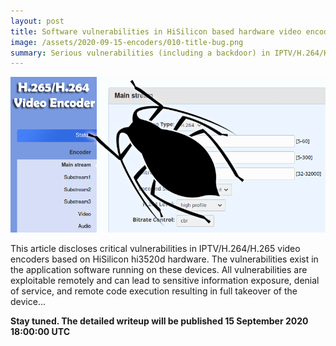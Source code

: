 ```yaml
---
layout: post
title: Software vulnerabilities in HiSilicon based hardware video encoders
image: /assets/2020-09-15-encoders/010-title-bug.png
summary: Serious vulnerabilities (including a backdoor) in IPTV/H.264/H.265 video encoders based on HiSilicon hi3520d hardware.
---
```


![bug](/assets/2020-09-15-encoders/010-title-bug.png)

This article discloses critical vulnerabilities in IPTV/H.264/H.265 video encoders based on HiSilicon hi3520d hardware. The vulnerabilities exist in the application software running on these devices. All vulnerabilities are exploitable remotely and can lead to sensitive information exposure, denial of service, and remote code execution resulting in full takeover of the device...

**Stay tuned. The detailed writeup will be published 15 September 2020 18:00:00 UTC**
